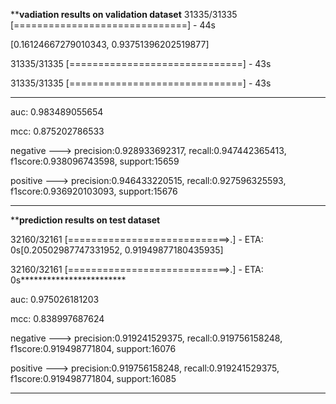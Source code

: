 
**************vadiation results on validation dataset************
31335/31335 [==============================] - 44s   

[0.16124667279010343, 0.93751396202519877]

31335/31335 [==============================] - 43s   

31335/31335 [==============================] - 43s     
************************

auc: 0.983489055654

mcc: 0.875202786533

negative ---> precision:0.928933692317, recall:0.947442365413, f1score:0.938096743598, support:15659

positive ---> precision:0.946433220515, recall:0.927596325593, f1score:0.936920103093, support:15676
************************

**************prediction results on test dataset************

32160/32161 [============================>.] - ETA: 0s[0.20502987747331952, 0.91949877180435935]

32160/32161 [============================>.] - ETA: 0s************************

auc: 0.975026181203

mcc: 0.838997687624

negative ---> precision:0.919241529375, recall:0.919756158248, f1score:0.919498771804, support:16076

positive ---> precision:0.919756158248, recall:0.919241529375, f1score:0.919498771804, support:16085

************************
